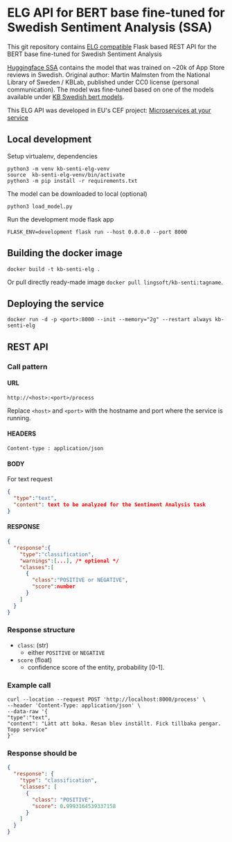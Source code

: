 # ELG API for BERT base fine-tuned for Swedish Sentiment Analysis (SSA)

This git repository contains [ELG compatible](https://european-language-grid.readthedocs.io/en/stable/all/A3_API/LTInternalAPI.html) Flask based REST API for the BERT base fine-tuned for Swedish Sentiment Analysis

[Huggingface SSA](https://huggingface.co/marma/bert-base-swedish-cased-sentiment) contains the model that was trained on ~20k of App Store reviews in Swedish.
Original author: Martin Malmsten from the National Library of Sweden / KBLab, published under CC0 license (personal communication). The model was fine-tuned based on one of the models available under [KB Swedish bert models](https://github.com/Kungbib/swedish-bert-models).


This ELG API was developed in EU's CEF project: [Microservices at your service](https://www.lingsoft.fi/en/microservices-at-your-service-bridging-gap-between-nlp-research-and-industry)

## Local development

Setup virtualenv, dependencies
```
python3 -m venv kb-senti-elg-venv
source  kb-senti-elg-venv/bin/activate
python3 -m pip install -r requirements.txt
```

The model can be downloaded to local (optional)
```
python3 load_model.py
```

Run the development mode flask app
```
FLASK_ENV=development flask run --host 0.0.0.0 --port 8000
```

## Building the docker image

```
docker build -t kb-senti-elg .
```


Or pull directly ready-made image `docker pull lingsoft/kb-senti:tagname`.

## Deploying the service

```
docker run -d -p <port>:8000 --init --memory="2g" --restart always kb-senti-elg
```

## REST API

### Call pattern

#### URL

```
http://<host>:<port>/process
```

Replace `<host>` and `<port>` with the hostname and port where the 
service is running.

#### HEADERS

```
Content-type : application/json
```

#### BODY

For text request
```json
{
  "type":"text",
  "content": text to be analyzed for the Sentiment Analysis task
}
```

#### RESPONSE

```json
{
  "response":{
    "type":"classification",
    "warnings":[...], /* optional */
    "classes":[
      {
        "class":"POSITIVE or NEGATIVE",
        "score":number
      }
    ]
  }
}
```

### Response structure

- `class`: (str)
  - either `POSITIVE` or `NEGATIVE`
- `score` (float)
  - confidence score of the entity, probability [0-1].

### Example call

```
curl --location --request POST 'http://localhost:8000/process' \
--header 'Content-Type: application/json' \
--data-raw '{
"type":"text",
"content": "Lätt att boka. Resan blev inställt. Fick tillbaka pengar. Topp service"
}'
```

### Response should be

```json
{
  "response": {
    "type": "classification",
    "classes": [
      {
        "class": "POSITIVE",
        "score": 0.9993164539337158
      }
    ]
  }
}
```

